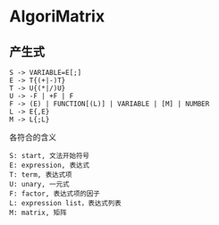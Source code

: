 # AlgoriMatrix



## 产生式

```
S -> VARIABLE=E[;]
E -> T{(+|-)T}
T -> U{(*|/)U}
U -> -F | +F | F
F -> (E) | FUNCTION[(L)] | VARIABLE | [M] | NUMBER
L -> E{,E}
M -> L{;L}
```

各符合的含义

```
S: start, 文法开始符号
E: expression, 表达式
T: term, 表达式项
U: unary, 一元式
F: factor, 表达式项的因子
L: expression list，表达式列表
M: matrix, 矩阵
```

